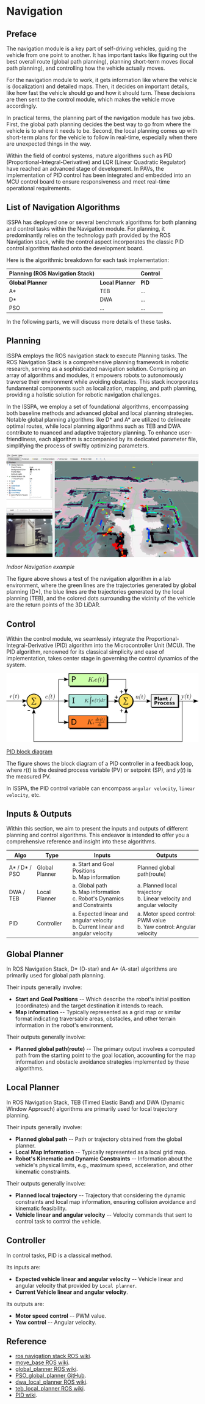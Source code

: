 # Navigation

<a style="display: none;" rel="me" href="https://fosstodon.org/@readthedocs">Mastodon</a>

## Preface

The navigation module is a key part of self-driving vehicles, guiding the vehicle from one point to another. It has important tasks like figuring out the best overall route (global path planning), planning short-term moves (local path planning), and controlling how the vehicle actually moves.

For the navigation module to work, it gets information like where the vehicle is (localization) and detailed maps. Then, it decides on important details, like how fast the vehicle should go and how it should turn. These decisions are then sent to the control module, which makes the vehicle move accordingly.

In practical terms, the planning part of the navigation module has two jobs. First, the global path planning decides the best way to go from where the vehicle is to where it needs to be. Second, the local planning comes up with short-term plans for the vehicle to follow in real-time, especially when there are unexpected things in the way.

Within the field of control systems, mature algorithms such as PID (Proportional-Integral-Derivative) and LQR (Linear Quadratic Regulator) have reached an advanced stage of development. In PAVs, the implementation of PID control has been integrated and embedded into an MCU control board to ensure responsiveness and meet real-time operational requirements.

## List of Navigation Algorithms

ISSPA has deployed one or several benchmark algorithms for both planning and control tasks within the Navigation module. For planning, it predominantly relies on the technology path provided by the ROS Navigation stack, while the control aspect incorporates the classic PID control algorithm flashed onto the development board.

Here is the algorithmic breakdown for each task implementation:


| Planning (ROS Navigation Stack) |        | Control |
|---------------------------------|--------|---------|
| **Global Planner**              | **Local Planner** | **PID** |
| A*                              | TEB    | ...     |
| D*                              | DWA    | ...     |
| PSO                             | ...    | ...     |

In the following parts, we will discuss more details of these tasks.

## Planning

ISSPA employs the ROS navigation stack to execute Planning tasks. The ROS Navigation Stack is a comprehensive planning framework in robotic research, serving as a sophisticated navigation solution. Comprising an array of algorithms and modules, it empowers robots to autonomously traverse their environment while avoiding obstacles. This stack incorporates fundamental components such as localization, mapping, and path planning, providing a holistic solution for robotic navigation challenges.

In the ISSPA, we employ a set of foundational algorithms, encompassing both baseline methods and advanced global and 
local planning strategies. Notable global planning algorithms like D* and A* are utilized to delineate optimal routes, 
while local planning algorithms such as TEB and DWA contribute to nuanced and adaptive trajectory planning. 
To enhance user-friendliness, each algorithm is accompanied by its dedicated parameter file, simplifying the process of swiftly optimizing parameters.

![Indoor Navigation example](./imgs/indoor_navigation_demo.png)

*Indoor Navigation example*

The figure above shows a test of the navigation algorithm in a lab environment, where the green lines are the trajectories generated by global planning (D*), the blue lines are the trajectories generated by the local planning (TEB), and the colored dots surrounding the vicinity of the vehicle are the return points of the 3D LiDAR.

## Control

Within the control module, we seamlessly integrate the Proportional-Integral-Derivative (PID) algorithm into the Microcontroller Unit (MCU). The PID algorithm, renowned for its classical simplicity and ease of implementation, takes center stage in governing the control dynamics of the system.

![PID block diagram](./imgs/PID_wiki.png)

[PID block diagram](https://en.wikipedia.org/wiki/Proportional%E2%80%93integral%E2%80%93derivative_controller)

The figure shows the block diagram of a PID controller in a feedback loop, where $r(t)$ is the desired process variable (PV) or setpoint (SP), and $y(t)$ is the measured PV.

In ISSPA, the PID control variable can encompass `angular velocity`, `linear velocity`, etc.

## Inputs & Outputs

Within this section, we aim to present the inputs and outputs of different planning and control algorithms. This endeavor is intended to offer you a comprehensive reference and insight into these algorithms.

| Algo       | Type            | Inputs                                      | Outputs                                   |
|------------|-----------------|---------------------------------------------|-------------------------------------------|
| A* / D* / PSO | Global Planner | a. Start and Goal Positions<br>b. Map information | Planned global path(route)               |
| DWA / TEB  | Local Planner   | a. Global path<br>b. Map information<br>c. Robot's Dynamics and Constraints | a. Planned local trajectory<br>b. Linear velocity and angular velocity |
| PID        | Controller      | a. Expected linear and angular velocity<br>b. Current linear and angular velocity | a. Motor speed control: PWM value<br>b. Yaw control: Angular velocity |

## Global Planner

In ROS Navigation Stack, D* (D-star) and A* (A-star) algorithms are primarily used for global path planning.

Their inputs generally involve:
- **Start and Goal Positions** -- Which describe the robot's initial position (coordinates) and the target destination it intends to reach.
- **Map information** -- Typically represented as a grid map or similar format indicating traversable areas, obstacles, and other terrain information in the robot's environment.

Their outputs generally involve:
- **Planned global path(route)** -- The primary output involves a computed path from the starting point to the goal location, accounting for the map information and obstacle avoidance strategies implemented by these algorithms.

## Local Planner

In ROS Navigation Stack, TEB (Timed Elastic Band) and DWA (Dynamic Window Approach) algorithms are primarily used for local trajectory planning.

Their inputs generally involve:
- **Planned global path** -- Path or trajectory obtained from the global planner.
- **Local Map Information** -- Typically represented as a local grid map.
- **Robot's Kinematic and Dynamic Constraints** -- Information about the vehicle's physical limits, e.g., maximum speed, acceleration, and other kinematic constraints.

Their outputs generally involve:
- **Planned local trajectory** -- Trajectory that considering the dynamic constraints and local map information, ensuring collision avoidance and kinematic feasibility.
- **Vehicle linear and angular velocity** -- Velocity commands that sent to control task to control the vehicle.

## Controller

In control tasks, PID is a classical method.

Its inputs are:
- **Expected vehicle linear and angular velocity** -- Vehicle linear and angular velocity that provided by `Local planner`.
- **Current Vehicle linear and angular velocity**.

Its outputs are:
- **Motor speed control** -- PWM value.
- **Yaw control** -- Angular velocity.

## Reference

- [ros navigation stack ROS wiki](https://wiki.ros.org/navigation).
- [move_base ROS wiki](https://wiki.ros.org/move_base).
- [global_planner ROS wiki](https://wiki.ros.org/global_planner).
- [PSO_global_planner GitHub](https://github.com/JZX-MY/pso_global_planner).
- [dwa_local_planner ROS wiki](https://wiki.ros.org/dwa_local_planner).
- [teb_local_planner ROS wiki](https://wiki.ros.org/teb_local_planner).
- [PID wiki](https://en.wikipedia.org/wiki/Proportional%E2%80%93integral%E2%80%93derivative_controller).